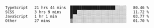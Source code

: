 <!--START_SECTION:waka-->

```text
TypeScript   21 hrs 44 mins  ████████████████████░░░░░   80.46 %
SCSS         3 hrs 9 mins    ███░░░░░░░░░░░░░░░░░░░░░░   11.72 %
JavaScript   1 hr 1 min      █░░░░░░░░░░░░░░░░░░░░░░░░   03.77 %
Other        27 mins         ▒░░░░░░░░░░░░░░░░░░░░░░░░   01.70 %
```

<!--END_SECTION:waka-->


<!--
**Leorio21/Leorio21** is a ✨ _special_ ✨ repository because its `README.md` (this file) appears on your GitHub profile.

Here are some ideas to get you started:

- 🔭 I’m currently working on ...
- 🌱 I’m currently learning ...
- 👯 I’m looking to collaborate on ...
- 🤔 I’m looking for help with ...
- 💬 Ask me about ...
- 📫 How to reach me: ...
- 😄 Pronouns: ...
- ⚡ Fun fact: ...
-->
